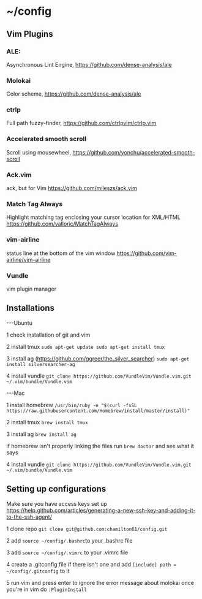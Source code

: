 # ~/config

## Vim Plugins
### ALE:
Asynchronous Lint Engine, https://github.com/dense-analysis/ale

### Molokai
Color scheme, https://github.com/dense-analysis/ale

### ctrlp
Full path fuzzy-finder, https://github.com/ctrlpvim/ctrlp.vim

### Accelerated smooth scroll
Scroll using mousewheel, https://github.com/yonchu/accelerated-smooth-scroll

### Ack.vim
ack, but for Vim https://github.com/mileszs/ack.vim

### Match Tag Always
Highlight matching tag enclosing your cursor location for XML/HTML https://github.com/valloric/MatchTagAlways

### vim-airline
status line at the bottom of the vim window https://github.com/vim-airline/vim-airline

### Vundle
vim plugin manager

## Installations
---Ubuntu

1 check installation of git and vim

2 install tmux 
`sudo apt-get update
sudo apt-get install tmux`

3 install ag (https://github.com/ggreer/the_silver_searcher)
`sudo apt-get install silversearcher-ag`

4 install vundle
`git clone https://github.com/VundleVim/Vundle.vim.git ~/.vim/bundle/Vundle.vim`


---Mac

1 install homebrew
`/usr/bin/ruby -e "$(curl -fsSL https://raw.githubusercontent.com/Homebrew/install/master/install)"`

2 install tmux
`brew install tmux`

3 install ag
`brew install ag`

if homebrew isn't properly linking the files run `brew doctor` and see what it says

4 install vundle
`git clone https://github.com/VundleVim/Vundle.vim.git ~/.vim/bundle/Vundle.vim`

## Setting up configurations

Make sure you have access keys set up
https://help.github.com/articles/generating-a-new-ssh-key-and-adding-it-to-the-ssh-agent/

1 clone repo
`git clone git@github.com:chamilton61/config.git`

2 add `source ~/config/.bashrc`to your .bashrc file

3 add `source ~/config/.vimrc` to your .vimrc file

4 create a .gitconfig file if there isn't one and add 
`[include]
  path = ~/config/.gitconfig`
  to it

5 run vim and press enter to ignore the error message about molokai
  once you're in vim do `:PluginInstall`
